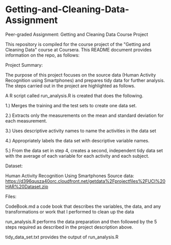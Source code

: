 # Getting-and-Cleaning-Data-Assignment

Peer-graded Assignment: Getting and Cleaning Data Course Project

This repository is compiled for the course project of the "Getting and Cleaning Data" course at Coursera. This README document provides information on the repo, as follows:

Project Summary:

The purpose of this project focuses on the source data (Human Activity Recognition using Smartphones) and prepares tidy data for further analysis. The steps carried out in the project are highlighted as follows.


A R script called run_analysis.R is created that does the following. 

1.) Merges the training and the test sets to create one data set.

2.) Extracts only the measurements on the mean and standard deviation for each measurement. 

3.) Uses descriptive activity names to name the activities in the data set

4.) Appropriately labels the data set with descriptive variable names. 

5.) From the data set in step 4, creates a second, independent tidy data set with the average of each variable for each activity and each subject.


Dataset:

Human Activity Recognition Using Smartphones
Source data:   https://d396qusza40orc.cloudfront.net/getdata%2Fprojectfiles%2FUCI%20HAR%20Dataset.zip  

Files:

CodeBook.md a code book that describes the variables, the data, and any transformations or work that I performed to clean up the data

run_analysis.R performs the data preparation and then followed by the 5 steps required as described in the project description above. 

tidy_data_set.txt provides the output of run_analysis.R



